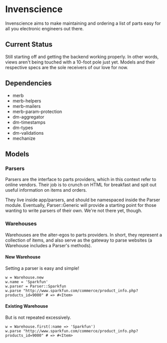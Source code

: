 Invenscience
============

Invenscience aims to make maintaining and ordering a list of parts easy for all you electronic engineers out there.

Current Status
--------------

Still starting off and getting the backend working properly. In other words, views aren't being touched with a 10-foot pole just yet. Models and their respective specs are the sole receivers of our love for now.

Dependencies
------------

* merb
* merb-helpers
* merb-mailers
* merb-param-protection
* dm-aggregator
* dm-timestamps
* dm-types
* dm-validations
* mechanize

Models
------

### Parsers ###

Parsers are the interface to parts providers, which in this context refer to online vendors. Their job is to crunch on HTML for breakfast and spit out useful information on items and orders.

They live inside app/parsers, and should be namespaced inside the Parser module. Eventually, Parser::Generic will provide a starting point for those wanting to write parsers of their own. We're not there yet, though.

### Warehouses ###

Warehouses are the alter-egos to parts providers. In short, they represent a collection of items, and also serve as the gateway to parse websites (a Warehouse includes a Parser's methods).
#### New Warehouse
Setting a parser is easy and simple!

    w = Warehouse.new
    w.name = 'Sparkfun'
    w.parser = Parser::Sparkfun
    w.parse "http://www.sparkfun.com/commerce/product_info.php?products_id=9000" # => #<Item>

#### Existing Warehouse
But is not repeated excessively.

	w = Warehouse.first(:name => 'Sparkfun')
	w.parse "http://www.sparkfun.com/commerce/product_info.php?products_id=9000" # => #<Item>